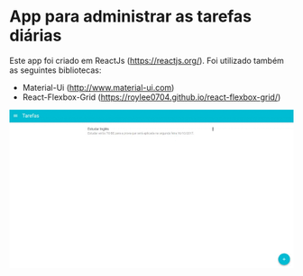 # App para administrar as tarefas diárias #

Este app foi criado em ReactJs (https://reactjs.org/). Foi utilizado também as seguintes bibliotecas:

* Material-Ui (http://www.material-ui.com)
* React-Flexbox-Grid (https://roylee0704.github.io/react-flexbox-grid/)

![alt text](https://github.com/leodevel/app-task-react/blob/master/video/app.gif "App")